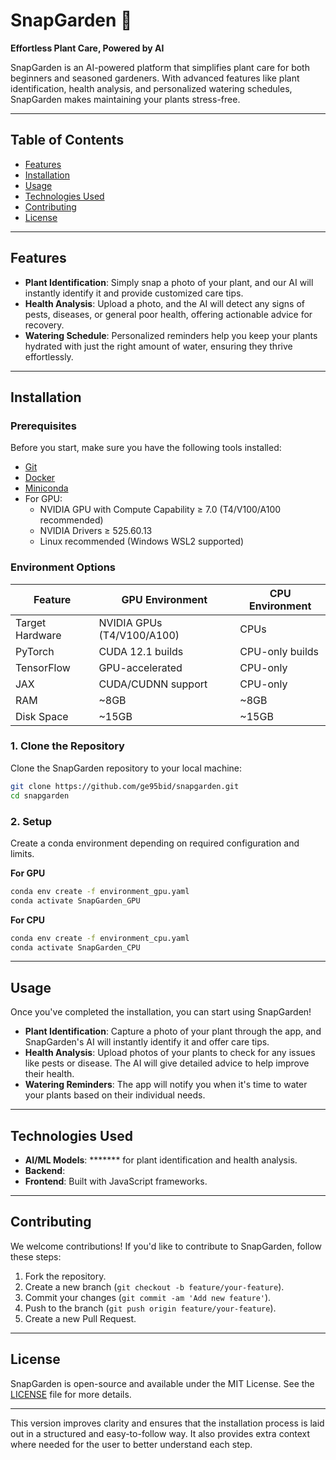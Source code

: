 
# SnapGarden 🌱  
**Effortless Plant Care, Powered by AI**  

SnapGarden is an AI-powered platform that simplifies plant care for both beginners and seasoned gardeners. With advanced features like plant identification, health analysis, and personalized watering schedules, SnapGarden makes maintaining your plants stress-free.

---

## Table of Contents  
- [Features](#features)  
- [Installation](#installation)  
- [Usage](#usage)  
- [Technologies Used](#technologies-used)  
- [Contributing](#contributing)  
- [License](#license)  

---

## Features  
- **Plant Identification**: Simply snap a photo of your plant, and our AI will instantly identify it and provide customized care tips.
- **Health Analysis**: Upload a photo, and the AI will detect any signs of pests, diseases, or general poor health, offering actionable advice for recovery.
- **Watering Schedule**: Personalized reminders help you keep your plants hydrated with just the right amount of water, ensuring they thrive effortlessly.

---

## Installation  

### Prerequisites  
Before you start, make sure you have the following tools installed:  
- [Git](https://git-scm.com/)
- [Docker](https://www.docker.com/get-started)
- [Miniconda](https://docs.anaconda.com/miniconda/install/) 
- For GPU:
   - NVIDIA GPU with Compute Capability ≥ 7.0 (T4/V100/A100 recommended)
   - NVIDIA Drivers ≥ 525.60.13
   - Linux recommended (Windows WSL2 supported)

### Environment Options

| Feature                | GPU Environment                 | CPU Environment                 |
|------------------------|---------------------------------|---------------------------------|
| Target Hardware        | NVIDIA GPUs (T4/V100/A100)      | CPUs                            |
| PyTorch                | CUDA 12.1 builds                | CPU-only builds                 |
| TensorFlow             | GPU-accelerated                 | CPU-only                        |
| JAX                    | CUDA/CUDNN support              | CPU-only                        |
| RAM                    | ~8GB                            | ~8GB                            |
| Disk Space             | ~15GB                           | ~15GB                           |



### 1. Clone the Repository  
Clone the SnapGarden repository to your local machine:  
```bash
git clone https://github.com/ge95bid/snapgarden.git
cd snapgarden
```

### 2. Setup
Create a conda environment depending on required configuration and limits.

**For GPU**
```bash
conda env create -f environment_gpu.yaml
conda activate SnapGarden_GPU
```

**For CPU**
```bash
conda env create -f environment_cpu.yaml
conda activate SnapGarden_CPU
```

---

## Usage  

Once you've completed the installation, you can start using SnapGarden!  

- **Plant Identification**: Capture a photo of your plant through the app, and SnapGarden's AI will instantly identify it and offer care tips.
- **Health Analysis**: Upload photos of your plants to check for any issues like pests or disease. The AI will give detailed advice to help improve their health.
- **Watering Reminders**: The app will notify you when it's time to water your plants based on their individual needs.

---

## Technologies Used  

- **AI/ML Models**: ******* for plant identification and health analysis.  
- **Backend**: 
- **Frontend**: Built with JavaScript frameworks.  

---

## Contributing  

We welcome contributions! If you'd like to contribute to SnapGarden, follow these steps:

1. Fork the repository.
2. Create a new branch (`git checkout -b feature/your-feature`).
3. Commit your changes (`git commit -am 'Add new feature'`).
4. Push to the branch (`git push origin feature/your-feature`).
5. Create a new Pull Request.

---

## License  

SnapGarden is open-source and available under the MIT License. See the [LICENSE](LICENSE) file for more details.

---

This version improves clarity and ensures that the installation process is laid out in a structured and easy-to-follow way. It also provides extra context where needed for the user to better understand each step.

